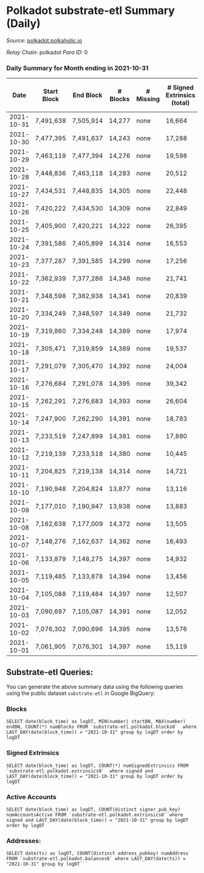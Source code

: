 # Polkadot substrate-etl Summary (Daily)

_Source_: [polkadot.polkaholic.io](https://polkadot.polkaholic.io)

*Relay Chain*: polkadot
*Para ID*: 0



### Daily Summary for Month ending in 2021-10-31


| Date | Start Block | End Block | # Blocks | # Missing | # Signed Extrinsics (total) | # Active Accounts | # Addresses with Balances | # Events | # Transfers | # XCM Transfers In | # XCM Transfers Out |
| ---- | ----------- | --------- | -------- | --------- | --------------------------- | ----------------- | ------------------------- | -------- | ----------- | ------------------ | ------------------- |
| 2021-10-31 | 7,491,638 | 7,505,914 | 14,277 | none  | 16,664 | 7,907 | 619,211 | 142,164 | 16,147 ($196,085,440) |   |   |
| 2021-10-30 | 7,477,395 | 7,491,637 | 14,243 | none  | 17,288 | 8,614 |  | 139,655 | 16,529 ($223,845,304) |   |   |
| 2021-10-29 | 7,463,119 | 7,477,394 | 14,276 | none  | 19,598 | 9,308 |  | 158,846 | 19,152 ($570,411,141) |   |   |
| 2021-10-28 | 7,448,836 | 7,463,118 | 14,283 | none  | 20,512 | 10,061 |  | 161,882 | 20,037 ($468,853,623) |   |   |
| 2021-10-27 | 7,434,531 | 7,448,835 | 14,305 | none  | 22,448 | 10,953 |  | 174,917 | 21,778 ($638,015,247) |   |   |
| 2021-10-26 | 7,420,222 | 7,434,530 | 14,309 | none  | 22,849 | 11,540 |  | 174,041 | 21,362 ($611,859,120) |   |   |
| 2021-10-25 | 7,405,900 | 7,420,221 | 14,322 | none  | 26,395 | 16,195 |  | 217,162 | 25,654 ($1,582,769,226) |   |   |
| 2021-10-24 | 7,391,586 | 7,405,899 | 14,314 | none  | 16,553 | 8,075 |  | 140,824 | 16,002 ($131,878,646) |   |   |
| 2021-10-23 | 7,377,287 | 7,391,585 | 14,299 | none  | 17,256 |  |  | 140,314 | 16,555 ($211,123,515) |   |   |
| 2021-10-22 | 7,362,939 | 7,377,286 | 14,348 | none  | 21,741 | 10,600 |  | 166,183 | 21,013 ($450,027,458) |   |   |
| 2021-10-21 | 7,348,598 | 7,362,938 | 14,341 | none  | 20,839 | 10,124 |  | 160,278 | 19,505 ($452,754,253) |   |   |
| 2021-10-20 | 7,334,249 | 7,348,597 | 14,349 | none  | 21,732 | 10,644 |  | 167,309 | 20,165 ($461,801,268) |   |   |
| 2021-10-19 | 7,319,860 | 7,334,248 | 14,389 | none  | 17,974 | 8,635 |  | 150,176 | 16,163 ($353,955,075) |   |   |
| 2021-10-18 | 7,305,471 | 7,319,859 | 14,389 | none  | 19,537 | 10,414 |  | 158,819 | 17,134 ($333,528,977) |   |   |
| 2021-10-17 | 7,291,079 | 7,305,470 | 14,392 | none  | 24,004 | 13,573 |  | 170,796 | 20,021 ($225,515,903) |   |   |
| 2021-10-16 | 7,276,684 | 7,291,078 | 14,395 | none  | 39,342 | 24,637 |  | 241,899 | 31,368 ($274,556,243) |   |   |
| 2021-10-15 | 7,262,291 | 7,276,683 | 14,393 | none  | 26,604 | 14,122 |  | 189,602 | 26,417 ($371,669,795) |   |   |
| 2021-10-14 | 7,247,900 | 7,262,290 | 14,391 | none  | 18,783 | 8,643 |  | 151,579 | 17,213 ($527,225,480) |   |   |
| 2021-10-13 | 7,233,519 | 7,247,899 | 14,381 | none  | 17,880 | 7,828 |  | 151,061 | 16,710 ($297,853,807) |   |   |
| 2021-10-12 | 7,219,139 | 7,233,518 | 14,380 | none  | 10,445 | 4,887 |  | 93,192 | 9,850 ($209,994,520) |   |   |
| 2021-10-11 | 7,204,825 | 7,219,138 | 14,314 | none  | 14,721 | 7,149 |  | 119,803 | 14,181 ($423,522,438) |   |   |
| 2021-10-10 | 7,190,948 | 7,204,824 | 13,877 | none  | 13,116 | 6,192 |  | 109,056 | 12,865 ($231,530,875) |   |   |
| 2021-10-09 | 7,177,010 | 7,190,947 | 13,938 | none  | 13,883 | 6,617 |  | 118,267 | 13,751 ($419,193,032) |   |   |
| 2021-10-08 | 7,162,638 | 7,177,009 | 14,372 | none  | 13,505 | 6,189 |  | 114,265 | 13,175 ($431,449,219) |   |   |
| 2021-10-07 | 7,148,276 | 7,162,637 | 14,362 | none  | 16,493 | 7,516 |  | 132,040 | 16,591 ($443,326,454) |   |   |
| 2021-10-06 | 7,133,879 | 7,148,275 | 14,397 | none  | 14,932 | 6,904 |  | 122,141 | 15,208 ($433,323,064) |   |   |
| 2021-10-05 | 7,119,485 | 7,133,878 | 14,394 | none  | 13,456 | 6,284 |  | 116,068 | 13,349 ($350,961,230) |   |   |
| 2021-10-04 | 7,105,088 | 7,119,484 | 14,397 | none  | 12,507 | 5,598 |  | 109,304 | 12,276 ($285,754,688) |   |   |
| 2021-10-03 | 7,090,697 | 7,105,087 | 14,391 | none  | 12,052 | 5,638 |  | 104,060 | 11,929 ($147,379,153) |   |   |
| 2021-10-02 | 7,076,302 | 7,090,696 | 14,395 | none  | 13,576 | 6,114 |  | 116,002 | 13,466 ($142,624,660) |   |   |
| 2021-10-01 | 7,061,905 | 7,076,301 | 14,397 | none  | 15,119 | 6,526 |  | 123,959 | 14,947 ($353,085,771) |   |   |

## Substrate-etl Queries:
You can generate the above summary data using the following queries using the public dataset `substrate-etl` in Google BigQuery:


### Blocks
```
SELECT date(block_time) as logDT, MIN(number) startBN, MAX(number) endBN, COUNT(*) numBlocks FROM `substrate-etl.polkadot.blocks0`  where LAST_DAY(date(block_time)) = "2021-10-31" group by logDT order by logDT
```


### Signed Extrinsics
```
SELECT date(block_time) as logDT, COUNT(*) numSignedExtrinsics FROM `substrate-etl.polkadot.extrinsics0`  where signed and LAST_DAY(date(block_time)) = "2021-10-31" group by logDT order by logDT
```


### Active Accounts
```
SELECT date(block_time) as logDT, COUNT(distinct signer_pub_key) numAccountsActive FROM `substrate-etl.polkadot.extrinsics0` where signed and LAST_DAY(date(block_time)) = "2021-10-31" group by logDT order by logDT
```


### Addresses:
```
SELECT date(ts) as logDT, COUNT(distinct address_pubkey) numAddress FROM `substrate-etl.polkadot.balances0` where LAST_DAY(date(ts)) = "2021-10-31" group by logDT```

